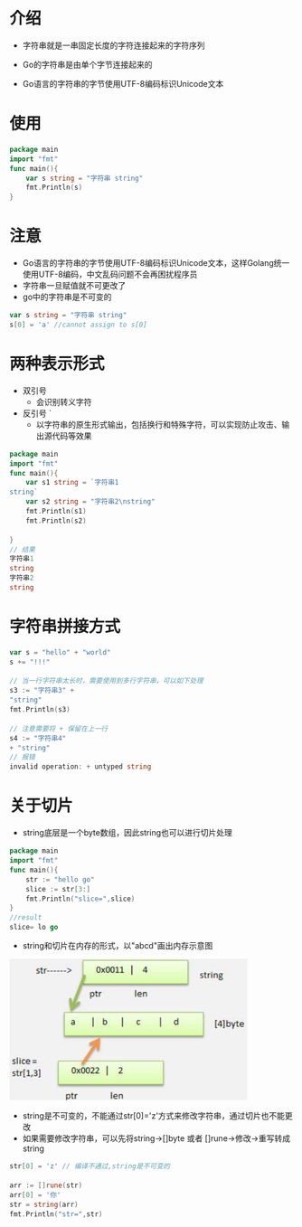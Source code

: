 # 介绍

- 字符串就是一串固定长度的字符连接起来的字符序列

- Go的字符串是由单个字节连接起来的
- Go语言的字符串的字节使用UTF-8编码标识Unicode文本



# 使用

```go
package main
import "fmt"
func main(){
	var s string = "字符串 string"
	fmt.Println(s)
}
```



# 注意

- Go语言的字符串的字节使用UTF-8编码标识Unicode文本，这样Golang统一使用UTF-8编码，中文乱码问题不会再困扰程序员
- 字符串一旦赋值就不可更改了
- go中的字符串是不可变的

```go
var s string = "字符串 string"
s[0] = 'a' //cannot assign to s[0]
```



# 两种表示形式

- 双引号
  - 会识别转义字符
- 反引号 `
  - 以字符串的原生形式输出，包括换行和特殊字符，可以实现防止攻击、输出源代码等效果

```go
package main
import "fmt"
func main(){
	var s1 string = `字符串1
string`
	var s2 string = "字符串2\nstring"
	fmt.Println(s1)
	fmt.Println(s2)

}
// 结果
字符串1
string
字符串2
string
```



# 字符串拼接方式

```go
var s = "hello" + "world"
s += "!!!"

// 当一行字符串太长时，需要使用到多行字符串，可以如下处理
s3 := "字符串3" + 
"string"
fmt.Println(s3)

// 注意需要将 + 保留在上一行
s4 := "字符串4"
+ "string"
// 报错
invalid operation: + untyped string
```



# 关于切片

- string底层是一个byte数组，因此string也可以进行切片处理

```go
package main
import "fmt"
func main(){
	str := "hello go"
	slice := str[3:]
	fmt.Println("slice=",slice)
}
//result
slice= lo go
```

- string和切片在内存的形式，以"abcd"画出内存示意图

<img src="img/19.png" style="zoom:80%;" /> 

- string是不可变的，不能通过str[0]='z'方式来修改字符串，通过切片也不能更改
- 如果需要修改字符串，可以先将string->[]byte 或者 []rune->修改->重写转成string

```go
str[0] = 'z' // 编译不通过,string是不可变的

arr := []rune(str)
arr[0] = '你'
str = string(arr)
fmt.Println("str=",str)
```

